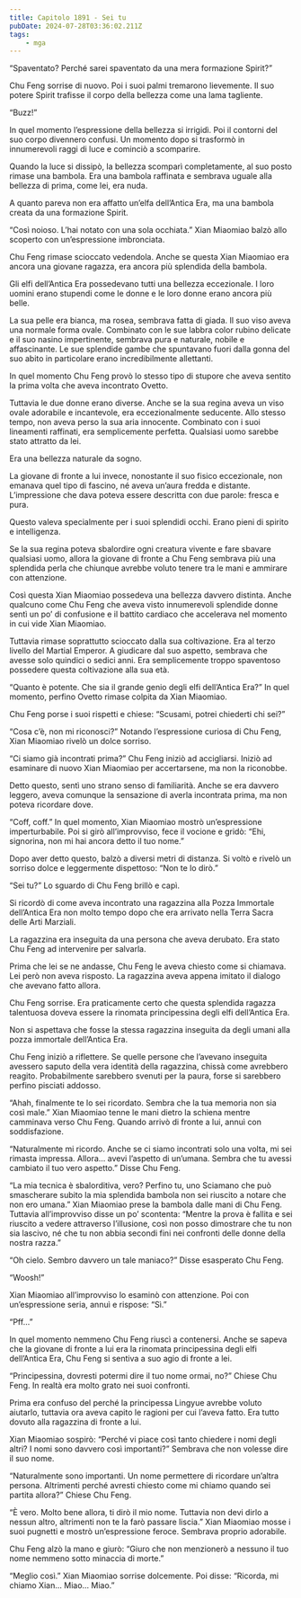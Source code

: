 ```yaml
---
title: Capitolo 1891 - Sei tu
pubDate: 2024-07-28T03:36:02.211Z
tags:
    - mga
---
```


“Spaventato? Perché sarei spaventato da una mera formazione Spirit?”

Chu Feng sorrise di nuovo. Poi i suoi palmi tremarono lievemente. Il suo potere Spirit trafisse il corpo della bellezza come una lama tagliente.

“Buzz!”

In quel momento l’espressione della bellezza si irrigidì. Poi il contorni del suo corpo divennero confusi. Un momento dopo si trasformò in innumerevoli raggi di luce e cominciò a scomparire.

Quando la luce si dissipò, la bellezza scomparì completamente, al suo posto rimase una bambola. Era una bambola raffinata e sembrava uguale alla bellezza di prima, come lei, era nuda.

A quanto pareva non era affatto un’elfa dell’Antica Era, ma una bambola creata da una formazione Spirit.

“Così noioso. L’hai notato con una sola occhiata.” Xian Miaomiao balzò allo scoperto con un’espressione imbronciata.

Chu Feng rimase scioccato vedendola. Anche se questa Xian Miaomiao era ancora una giovane ragazza, era ancora più splendida della bambola.

Gli elfi dell’Antica Era possedevano tutti una bellezza eccezionale. I loro uomini erano stupendi come le donne e le loro donne erano ancora più belle.

La sua pelle era bianca, ma rosea, sembrava fatta di giada. Il suo viso aveva una normale forma ovale. Combinato con le sue labbra color rubino delicate e il suo nasino impertinente, sembrava pura e naturale, nobile e affascinante. Le sue splendide gambe che spuntavano fuori dalla gonna del suo abito in particolare erano incredibilmente allettanti.

In quel momento Chu Feng provò lo stesso tipo di stupore che aveva sentito la prima volta che aveva incontrato Ovetto.

Tuttavia le due donne erano diverse. Anche se la sua regina aveva un viso ovale adorabile e incantevole, era eccezionalmente seducente. Allo stesso tempo, non aveva perso la sua aria innocente. Combinato con i suoi lineamenti raffinati, era semplicemente perfetta. Qualsiasi uomo sarebbe stato attratto da lei.

Era una bellezza naturale da sogno.

La giovane di fronte a lui invece, nonostante il suo fisico eccezionale, non emanava quel tipo di fascino, né aveva un’aura fredda e distante. L’impressione che dava poteva essere descritta con due parole: fresca e pura.

Questo valeva specialmente per i suoi splendidi occhi. Erano pieni di spirito e intelligenza.

Se la sua regina poteva sbalordire ogni creatura vivente e fare sbavare qualsiasi uomo, allora la giovane di fronte a Chu Feng sembrava più una splendida perla che chiunque avrebbe voluto tenere tra le mani e ammirare con attenzione.

Così questa Xian Miaomiao possedeva una bellezza davvero distinta. Anche qualcuno come Chu Feng che aveva visto innumerevoli splendide donne sentì un po’ di confusione e il battito cardiaco che accelerava nel momento in cui vide Xian Miaomiao.

Tuttavia rimase soprattutto scioccato dalla sua coltivazione. Era al terzo livello del Martial Emperor. A giudicare dal suo aspetto, sembrava che avesse solo quindici o sedici anni. Era semplicemente troppo spaventoso possedere questa coltivazione alla sua età.

“Quanto è potente. Che sia il grande genio degli elfi dell’Antica Era?” In quel momento, perfino Ovetto rimase colpita da Xian Miaomiao.

Chu Feng porse i suoi rispetti e chiese: “Scusami, potrei chiederti chi sei?”

“Cosa c’è, non mi riconosci?” Notando l’espressione curiosa di Chu Feng, Xian Miaomiao rivelò un dolce sorriso.

“Ci siamo già incontrati prima?” Chu Feng iniziò ad accigliarsi. Iniziò ad esaminare di nuovo Xian Miaomiao per accertarsene, ma non la riconobbe.

Detto questo, sentì uno strano senso di familiarità. Anche se era davvero leggero, aveva comunque la sensazione di averla incontrata prima, ma non poteva ricordare dove.

“Coff, coff.” In quel momento, Xian Miaomiao mostrò un’espressione imperturbabile. Poi si girò all’improvviso, fece il vocione e gridò: “Ehi, signorina, non mi hai ancora detto il tuo nome.”

Dopo aver detto questo, balzò a diversi metri di distanza. Si voltò e rivelò un sorriso dolce e leggermente dispettoso: “Non te lo dirò.”

“Sei tu?” Lo sguardo di Chu Feng brillò e capì.

Si ricordò di come aveva incontrato una ragazzina alla Pozza Immortale dell’Antica Era non molto tempo dopo che era arrivato nella Terra Sacra delle Arti Marziali.

La ragazzina era inseguita da una persona che aveva derubato. Era stato Chu Feng ad intervenire per salvarla.

Prima che lei se ne andasse, Chu Feng le aveva chiesto come si chiamava. Lei però non aveva risposto. La ragazzina aveva appena imitato il dialogo che avevano fatto allora.

Chu Feng sorrise. Era praticamente certo che questa splendida ragazza talentuosa doveva essere la rinomata principessina degli elfi dell’Antica Era.

Non si aspettava che fosse la stessa ragazzina inseguita da degli umani alla pozza immortale dell’Antica Era.

Chu Feng iniziò a riflettere. Se quelle persone che l’avevano inseguita avessero saputo della vera identità della ragazzina, chissà come avrebbero reagito. Probabilmente sarebbero svenuti per la paura, forse si sarebbero perfino pisciati addosso.

“Ahah, finalmente te lo sei ricordato. Sembra che la tua memoria non sia così male.” Xian Miaomiao tenne le mani dietro la schiena mentre camminava verso Chu Feng. Quando arrivò di fronte a lui, annuì con soddisfazione.

“Naturalmente mi ricordo. Anche se ci siamo incontrati solo una volta, mi sei rimasta impressa. Allora… avevi l’aspetto di un’umana. Sembra che tu avessi cambiato il tuo vero aspetto.” Disse Chu Feng.

“La mia tecnica è sbalorditiva, vero? Perfino tu, uno Sciamano che può smascherare subito la mia splendida bambola non sei riuscito a notare che non ero umana.” Xian Miaomiao prese la bambola dalle mani di Chu Feng. Tuttavia all’improvviso disse un po’ scontenta: “Mentre la prova è fallita e sei riuscito a vedere attraverso l’illusione, così non posso dimostrare che tu non sia lascivo, né che tu non abbia secondi fini nei confronti delle donne della nostra razza.”

“Oh cielo. Sembro davvero un tale maniaco?” Disse esasperato Chu Feng.

“Woosh!”

Xian Miaomiao all’improvviso lo esaminò con attenzione. Poi con un’espressione seria, annuì e rispose: “Sì.”

“Pff…”

In quel momento nemmeno Chu Feng riuscì a contenersi. Anche se sapeva che la giovane di fronte a lui era la rinomata principessina degli elfi dell’Antica Era, Chu Feng si sentiva a suo agio di fronte a lei.

“Principessina, dovresti potermi dire il tuo nome ormai, no?” Chiese Chu Feng. In realtà era molto grato nei suoi confronti.

Prima era confuso del perché la principessa Lingyue avrebbe voluto aiutarlo, tuttavia ora aveva capito le ragioni per cui l’aveva fatto. Era tutto dovuto alla ragazzina di fronte a lui.

Xian Miaomiao sospirò: “Perché vi piace così tanto chiedere i nomi degli altri? I nomi sono davvero così importanti?” Sembrava che non volesse dire il suo nome.

“Naturalmente sono importanti. Un nome permettere di ricordare un’altra persona. Altrimenti perché avresti chiesto come mi chiamo quando sei partita allora?” Chiese Chu Feng.

“È vero. Molto bene allora, ti dirò il mio nome. Tuttavia non devi dirlo a nessun altro, altrimenti non te la farò passare liscia.” Xian Miaomiao mosse i suoi pugnetti e mostrò un’espressione feroce. Sembrava proprio adorabile.

Chu Feng alzò la mano e giurò: “Giuro che non menzionerò a nessuno il tuo nome nemmeno sotto minaccia di morte.”

“Meglio così.” Xian Miaomiao sorrise dolcemente. Poi disse: “Ricorda, mi chiamo Xian… Miao… Miao.”




